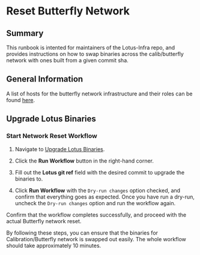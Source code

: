 # Reset Butterfly Network

## Summary

This runbook is intented for maintainers of the Lotus-Infra repo, and provides instructions on how to swap binaries across the calib/butterfly network with ones built from a given commit sha.

## General Information

A list of hosts for the butterfly network infrastructure and their roles can be found [here](https://github.com/filecoin-project/lotus-infra/blob/master/ansible/inventories/butterfly.fildev.network/hosts.yml).

## Upgrade Lotus Binaries

### Start Network Reset Workflow

1. Navigate to [Upgrade Lotus Binaries](https://github.com/filecoin-project/lotus-infra/actions/workflows/upgrade-fildev-network-binaries.yaml).

2. Click the **Run Workflow** button in the right-hand corner.

3. Fill out the **Lotus git ref** field with the desired commit to upgrade the binaries to.

4. Click **Run Workflow** with the `Dry-run changes` option checked, and confirm that everything goes as expected. Once you have run a dry-run, uncheck the `Dry-run changes` option and run the workflow again.

Confirm that the workflow completes successfully, and proceed with the actual Butterfly network reset.

By following these steps, you can ensure that the binaries for Calibration/Butterfly network is swapped out easily. The whole workflow should take approximately 10 minutes. 